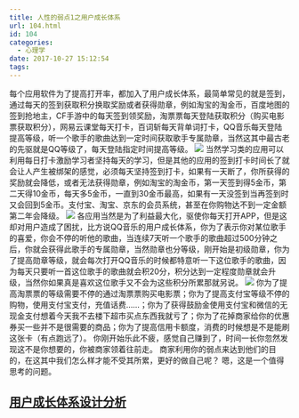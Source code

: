 ```yaml
---
title: 人性的弱点1之用户成长体系
url: 104.html
id: 104
categories:
  - 心理学
date: 2017-10-27 15:12:54
tags:
---
```


每个应用软件为了提高打开率，都加入了用户成长体系，最简单常见的就是签到，通过每天的签到获取积分换取奖励或者获得勋章，例如淘宝的淘金币，百度地图的签到抢地主，CF手游中的每天签到领奖励，淘票票每天登陆获取积分（购买电影票获取积分），网易云课堂每天打卡，百词斩每天背单词打卡，QQ音乐每天登陆提高等级，听一个歌手的歌曲达到一定时间获取歌手专属勋章，当然这其中最古老的先驱就是QQ等级了，每天登陆指定时间提高等级。 ![](http://image.woshipm.com/wp-files/2016/11/1pWLP255zTUpAKn7SpHA.png) 当然学习类的应用可以利用每日打卡激励学习者坚持每天的学习，但是其他的应用的签到打卡时间长了就会让人产生被绑架的感觉，必须每天坚持签到打卡，如果有一天断了，你所获得的奖励就会降低，或者无法获得勋章，例如淘宝的淘金币，第一天签到得5金币，第二天得10金币，每天多5金币，一直到30金币最高，如果有一天没签到当再签到时又会回到5金币。支付宝、淘宝、京东的会员系统，甚至在你购物达不到一定金额第二年会降级。 ![](http://www.zhuyunfeng.com/wp-content/uploads/2017/10/2.jpg) 各应用当然是为了利益最大化，驱使你每天打开APP，但是这却对用户造成了困扰，比方说QQ音乐的用户成长体系，你为了表示你对某位歌手的喜爱，你会不停的听他的歌曲，当连续7天听一个歌手的歌曲超过500分钟之后，你就会获得此歌手的专属勋章，当然勋章也分等级，刚开始是初级勋章，你为了提高勋章等级，就会每次打开QQ音乐的时候都特意听一下这位歌手的歌曲，因为每天只要听一首这位歌手的歌曲就会积20分，积分达到一定程度勋章就会升级，当然你如果真是喜欢这位歌手又不会为这些积分所累那就另说。 ![](http://www.zhuyunfeng.com/wp-content/uploads/2017/10/3.jpg) 你为了提高淘票票的等级需要不停的通过淘票票购买电影票；你为了提高支付宝等级不停的购物，使用支付宝支付，充值话费……；你为了获得鼓励金使用支付宝和微信的无现金支付想着今天我不去楼下超市买点东西我就亏了；你为了花掉商家给你的优惠券买一些并不是很需要的商品；你为了提高信用卡额度，消费的时候想是不是能刷这张卡（有点跑远了）。 你刚开始乐此不疲，感觉自己赚到了，时间一长你忽然发现这不是你想要的，你被商家领着往前走。 商家利用你的弱点来达到他们的目的，在这其中我们怎么样才能不受其所累，更好的做自己呢？ 嗯，这是一个值得思考的问题。

[用户成长体系设计分析](http://www.woshipm.com/pd/447292.html)
---------------------------------------------------
